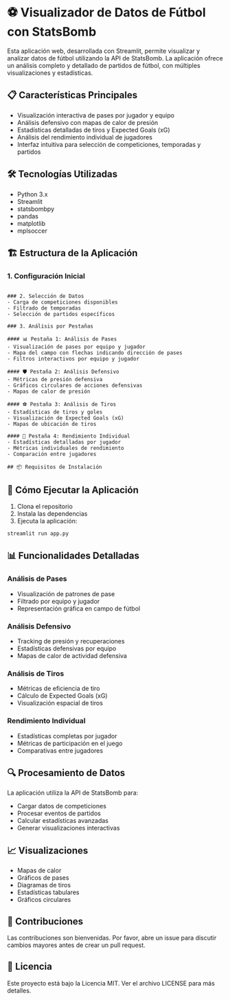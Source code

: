 # ⚽ Visualizador de Datos de Fútbol con StatsBomb

Esta aplicación web, desarrollada con Streamlit, permite visualizar y analizar datos de fútbol utilizando la API de StatsBomb. La aplicación ofrece un análisis completo y detallado de partidos de fútbol, con múltiples visualizaciones y estadísticas.

## 📋 Características Principales

- Visualización interactiva de pases por jugador y equipo
- Análisis defensivo con mapas de calor de presión
- Estadísticas detalladas de tiros y Expected Goals (xG)
- Análisis del rendimiento individual de jugadores
- Interfaz intuitiva para selección de competiciones, temporadas y partidos

## 🛠️ Tecnologías Utilizadas

- Python 3.x
- Streamlit
- statsbombpy
- pandas
- matplotlib
- mplsoccer

## 🏗️ Estructura de la Aplicación

### 1. Configuración Inicial
```

### 2. Selección de Datos
- Carga de competiciones disponibles
- Filtrado de temporadas
- Selección de partidos específicos

### 3. Análisis por Pestañas

#### 📊 Pestaña 1: Análisis de Pases
- Visualización de pases por equipo y jugador
- Mapa del campo con flechas indicando dirección de pases
- Filtros interactivos por equipo y jugador

#### 🛡️ Pestaña 2: Análisis Defensivo
- Métricas de presión defensiva
- Gráficos circulares de acciones defensivas
- Mapas de calor de presión

#### ⚽ Pestaña 3: Análisis de Tiros
- Estadísticas de tiros y goles
- Visualización de Expected Goals (xG)
- Mapas de ubicación de tiros

#### 👤 Pestaña 4: Rendimiento Individual
- Estadísticas detalladas por jugador
- Métricas individuales de rendimiento
- Comparación entre jugadores

## 📦 Requisitos de Instalación
```

## 🚀 Cómo Ejecutar la Aplicación

1. Clona el repositorio
2. Instala las dependencias
3. Ejecuta la aplicación:
```bash
streamlit run app.py
```

## 📊 Funcionalidades Detalladas

### Análisis de Pases
- Visualización de patrones de pase
- Filtrado por equipo y jugador
- Representación gráfica en campo de fútbol

### Análisis Defensivo
- Tracking de presión y recuperaciones
- Estadísticas defensivas por equipo
- Mapas de calor de actividad defensiva

### Análisis de Tiros
- Métricas de eficiencia de tiro
- Cálculo de Expected Goals (xG)
- Visualización espacial de tiros

### Rendimiento Individual
- Estadísticas completas por jugador
- Métricas de participación en el juego
- Comparativas entre jugadores

## 🔍 Procesamiento de Datos

La aplicación utiliza la API de StatsBomb para:
- Cargar datos de competiciones
- Procesar eventos de partidos
- Calcular estadísticas avanzadas
- Generar visualizaciones interactivas

## 📈 Visualizaciones

- Mapas de calor
- Gráficos de pases
- Diagramas de tiros
- Estadísticas tabulares
- Gráficos circulares

## 🤝 Contribuciones

Las contribuciones son bienvenidas. Por favor, abre un issue para discutir cambios mayores antes de crear un pull request.

## 📄 Licencia

Este proyecto está bajo la Licencia MIT. Ver el archivo LICENSE para más detalles.
```